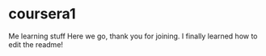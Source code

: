 # coursera1
Me learning stuff
Here we go, thank you for joining.
I finally learned how to edit the readme!
